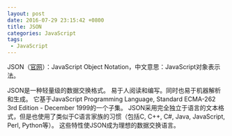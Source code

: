 ```yaml
---
layout: post
date: 2016-07-29 23:15:42 +0800
title: JSON
categories: JavaScript
tags:
 - JavaScript
---
```


JSON（[官网](http://www.json.org/json-zh.html)）：JavaScript Object Notation，中文意思：JavaScript对象表示法。  


JSON是一种轻量级的数据交换格式。 易于人阅读和编写。同时也易于机器解析和生成。 它基于JavaScript Programming Language, Standard ECMA-262 3rd Edition - December 1999的一个子集。 JSON采用完全独立于语言的文本格式，但是也使用了类似于C语言家族的习惯（包括C, C++, C#, Java, JavaScript, Perl, Python等）。 这些特性使JSON成为理想的数据交换语言。